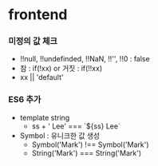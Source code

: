 # frontend

### 미정의 값 체크 
  + !!null, !!undefinded, !!NaN, !!'', !!0  : false
  + 참 : if(!xx)  or 거짓 : if(!!xx)
  + xx || 'default'
### ES6 추가
  + template string
    + ss + ' Lee' === \`${ss} Lee\`
  + Symbol : 유니크한 값 생성  
    + Symbol('Mark') !== Symbol('Mark')   
    + String('Mark') === String('Mark')
